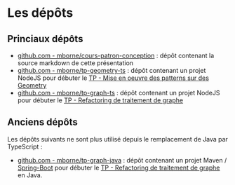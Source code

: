 # Les dépôts

## Princiaux dépôts

* [github.com - mborne/cours-patron-conception](https://github.com/mborne/cours-patron-conception#les-patrons-de-conception) : dépôt contenant la source markdown de cette présentation
* [github.com - mborne/tp-geometry-ts](https://github.com/mborne/tp-geometry-ts) : dépôt contenant un projet NodeJS pour débuter le [TP - Mise en oeuvre des patterns sur des Geometry](tp-geometry/index.md)
* [github.com - mborne/tp-graph-ts](https://github.com/mborne/tp-graph-ts) : dépôt contenant un projet NodeJS pour débuter le [TP - Refactoring de traitement de graphe](tp-graph/index.md)

## Anciens dépôts

Les dépôts suivants ne sont plus utilisé depuis le remplacement de Java par TypeScript :

* [github.com - mborne/tp-graph-java](https://github.com/mborne/tp-graph-java) : dépôt contenant un projet Maven / [Spring-Boot](https://spring.io/projects/spring-boot) pour débuter le [TP - Refactoring de traitement de graphe](tp-graph-java/index.md) en Java.

